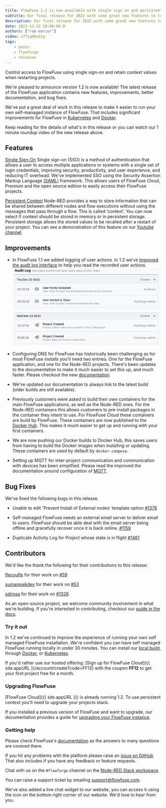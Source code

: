 ```yaml
---
title: FlowFuse 1.2 is now available with single sign on and persistent context storage
subtitle: Our final release for 2022 with some great new features to try out
description: Our final release for 2022 with some great new features to try out
date: 2022-12-22 18:00:00.0
authors: ["rob-marcer"]
video: u7TjqUAub1g
tags:
    - posts
    - flowforge
    - releases
---
```


Control access to FlowFuse using single sign-on and retain context values when restarting projects.

<!--more-->

We're pleased to announce version 1.2 is now available! The latest release of the FlowFuse application contains new features, improvements, better documentation, and bug fixes.

We've put a great deal of work in this release to make it easier to run your own self-managed instance of FlowFuse. That includes significant improvements for FlowFuse in [Kubernetes](/docs/install/kubernetes/) and [Docker](/docs/install/docker/).

Keep reading for the details of what's in this release or you can watch our 1 minute roundup video of the new release above.

## Features

[Single Sign-On](https://github.com/FlowFuse/flowfuse/issues/226) Single sign-on (SSO) is a method of authentication that allows a user to access multiple applications or systems with a single set of login credentials, improving security, productivity, and user experience, and reducing IT overhead. We've implemented SSO using the Security Assertion Markup Language [(SAML)](https://en.wikipedia.org/wiki/Security_Assertion_Markup_Language) framework. This allows users of FlowFuse Cloud, Premium and the open source edition to easily access their FlowFuse projects.

[Persistent Context](https://github.com/FlowFuse/flowfuse/issues/212) Node-RED provides a way to store information that can be shared between different nodes and flow executions without using the messages that pass through a flow. This is called ‘context’. You can now select if context should be stored in memory or in persistent storage. Persistent storage allows the stored values to be recalled after a restart of your project. You can see a demonstration of this feature on our [Youtube channel](https://youtu.be/ma2vYrXmssc).

## Improvements

- In FlowFuse 1.1 we added logging of user actions. In 1.2 we’ve [improved the audit log interface](https://github.com/FlowFuse/flowfuse/issues/517) to help you read the recorded user actions.
![An image of the new audit log interface](./images/audit-log.png)

- Configuring DNS for FlowFuse has historically been challenging as for most FlowFuse installs you'll need two entries. One for the FlowFuse application, and one for the Node-RED projects. There's been updates to the documentation to make it much easier to set this up, and much faster. Please checkout the new [documentation](/docs/install/dns-setup/).

- We've updated our documentation to always link to the latest build (older builds are still available).

- Previously customers were asked to build their own containers for the main FlowFuse applications, as well as the Node-RED ones. For the Node-RED containers this allows customers to pre-install packages in the container they intent to use. For FlowFuse Cloud these containers are build by FlowFuse. These containers are now published to the [Docker Hub](https://hub.docker.com/u/flowforge). This makes it much easier to get up and running with your first containers.

- We are now pushing our Docker builds to Docker Hub, this saves users from having to build the Docker images when installing or updating. These containers are used by default by `docker-compose`.

- Setting up MQTT for inter-project communication and communication with devices has been simplified. Please read the improved the documentation around configuration of [MQTT](https://github.com/FlowFuse/flowfuse/issues/1397).

## Bug Fixes

We've fixed the following bugs in this release.

- Unable to edit 'Prevent Install of External nodes' template option [#1376](https://github.com/FlowFuse/flowfuse/issues/1376)

- Self-managed FlowFuse needs an external email server to deliver email to users. FlowFuse should be able deal with the email server being offline and gracefully recover once it is back online. [#1159](https://github.com/FlowFuse/flowfuse/issues/1159)

- Duplicate Activity Log for Project whose state is in flight [#1461](https://github.com/FlowFuse/flowfuse/issues/1461)

## Contributors

We'd like the thank the following for their contributions to this release:

[flecoufle](https://github.com/flecoufle) for their work on [#59](https://github.com/FlowFuse/docker-compose/pull/59)


[sumanpaikdev](https://github.com/sumanpaikdev) for their work on [#53](https://github.com/FlowFuse/docker-compose/pull/53)

[sdirosa](https://github.com/sdirosa) for their work on [#1326](https://github.com/FlowFuse/flowfuse/pull/1326)

As an open-source project, we welcome community involvement in what we're building.
If you're interested in contributing, checkout our [guide in the docs](/docs/contribute/).

### Try it out

In 1.2 we've continued to improve the experience of running your own self managed FlowFuse installation. We're confident you can have self managed FlowFuse running locally in under 30 minutes.
You can install our [local build](/docs/install/local/), through [Docker](/docs/install/docker/), or [Kubernetes](/docs/install/kubernetes/).

If you'd rather use our hosted offering: [Sign up for FlowFuse Cloud]({{ site.appURL }}/account/create?code=FF12)
with the coupon **FF12** to get your first project free for a month.

### Upgrading FlowFuse

[FlowFuse Cloud]({{ site.appURL }}) is already running 1.2. To use
persistent context you'll need to upgrade your projects stack.

If you installed a previous version of FlowFuse and want to upgrade, our documentation provides a
guide for [upgrading your FlowFuse instance](/docs/upgrade/).

### Getting help

Please check FlowFuse's [documentation](/docs/) as the answers to many questions are covered there.

If you hit any problems with the platform please raise an [issue on GitHub](https://github.com/FlowFuse/flowfuse/issues).
That also includes if you have any feedback or feature requests.

Chat with us on the `#flowforge` channel on the [Node-RED Slack workspace](https://nodered.org/slack).

You can raise a support ticket by emailing [support@flowfuse.com](mailto:support@flowfuse.com).

We've also added a live chat widget to our website, you can access it using the icon on the bottom right corner of our website. We'd love to hear from you.


